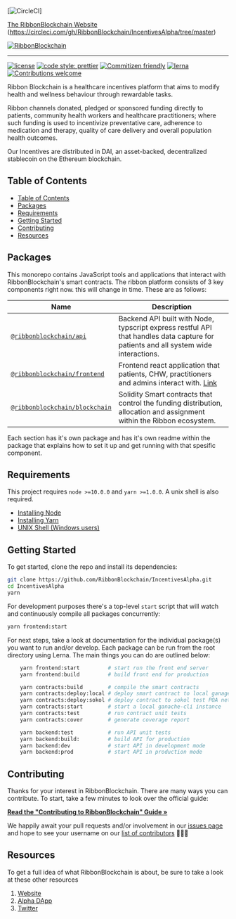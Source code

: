 [![CircleCI](https://circleci.com/gh/RibbonBlockchain/IncentivesAlpha/tree/master.svg?style=svg)]

[The RibbonBlockchain Website](https://ribbonblockchain.com)
(https://circleci.com/gh/RibbonBlockchain/IncentivesAlpha/tree/master)

[![RibbonBlockchain](https://d33wubrfki0l68.cloudfront.net/acc4bad7b8baf69c0a595a8887e51c474aeb5491/998d2/img/logo.png)](https://ribbonblockchain.com)

---

[![license](https://img.shields.io/badge/license-MIT-blue.svg?style=flat-square)](/LICENSE)
[![code style: prettier](https://img.shields.io/badge/code_style-prettier-ff69b4.svg?style=flat-square)](https://github.com/prettier/prettier)
[![Commitizen friendly](https://img.shields.io/badge/commitizen-friendly-brightgreen.svg?style=flat-square)](http://commitizen.github.io/cz-cli/)
[![lerna](https://img.shields.io/badge/maintained%20with-lerna-cc00ff.svg?style=flat-square)](https://lernajs.io/)
[![Contributions welcome](https://img.shields.io/badge/contributions-welcome-orange.svg?style=flat-square)](/CONTRIBUTING.md)

Ribbon Blockchain is a healthcare incentives platform that aims to modify health and wellness behaviour through rewardable tasks.

Ribbon channels donated, pledged or sponsored funding directly to patients, community health workers and healthcare practitioners; where such funding is used to incentivize preventative care, adherence to medication and therapy, quality of care delivery and overall population health outcomes.

Our Incentives are distributed in DAI, an asset-backed, decentralized stablecoin on the Ethereum blockchain.

## Table of Contents

- [Table of Contents](#table-of-contents)
- [Packages](#packages)
- [Requirements](#requirements)
- [Getting Started](#getting-started)
- [Contributing](#contributing)
- [Resources](#resources)

## Packages

This monorepo contains JavaScript tools and applications that interact with RibbonBlockchain's smart contracts. The ribbon platform consists of 3 key components right now. this will change in time. These are as follows:


| Name                                                 | Description                                                                                                                         |
| ---------------------------------------------------- | ----------------------------------------------------------------------------------------------------------------------------------- |
| [`@ribbonblockchain/api`](/packages/back-end)             | Backend API built with Node, typscript express restful API that handles data capture for patients and all system wide interactions. |
| [`@ribbonblockchain/frontend`](/packages/front-end)   | Frontend react application that patients, CHW, practitioners and admins interact with. [Link](https://alpha.ribbonblockchain.com)   |
| [`@ribbonblockchain/blockchain`](/packages/smart-contract) | Solidity Smart contracts that control the funding distribution, allocation and assignment within the Ribbon ecosystem.              |

Each section has it's own package and has it's own readme within the package that explains how to set it up and get running with that spesific component.

## Requirements

This project requires `node >=10.0.0` and `yarn >=1.0.0`. A unix shell is also required.

- [Installing Node](https://docs.npmjs.com/getting-started/installing-node)
- [Installing Yarn](https://yarnpkg.com/lang/en/docs/install/)
- [UNIX Shell (Windows users)](https://docs.microsoft.com/en-us/windows/wsl/install-win10)

## Getting Started

To get started, clone the repo and install its dependencies:

```bash
git clone https://github.com/RibbonBlockchain/IncentivesAlpha.git
cd IncentivesAlpha
yarn
```

For development purposes there's a top-level `start` script that will watch and continuously compile all packages concurrently:

```bash
yarn frontend:start
```

For next steps, take a look at documentation for the individual package(s) you want to run and/or develop. Each package can be run from the root directory using Lerna. The main things you can do are outlined below:

```bash
    yarn frontend:start         # start run the front end server
    yarn frontend:build         # build front end for production

    yarn contracts:build        # compile the smart contracts
    yarn contracts:deploy:local # deploy smart contract to local ganage instance
    yarn contracts:deploy:sokol # deploy contract to sokol test POA network
    yarn contracts:start        # start a local ganache-cli instance
    yarn contracts:test         # run contract unit tests
    yarn contracts:cover        # generate coverage report

    yarn backend:test           # run API unit tests
    yarn backend:build:         # build API for production
    yarn backend:dev            # start API in development mode
    yarn backend:prod           # start API in production mode
```

## Contributing

Thanks for your interest in RibbonBlockchain. There are many ways you can contribute. To start, take a few minutes to look over the official guide:

**[Read the "Contributing to RibbonBlockchain" Guide &raquo;](/CONTRIBUTING.md)**

We happily await your pull requests and/or involvement in our [issues page](https://github.com/RibbonBlockchain/IncentivesAlpha/issues) and hope to see your username on our [list of contributors](https://github.com/RibbonBlockchain/IncentivesAlpha/graphs/contributors) 🎉🎉🎉

## Resources

To get a full idea of what RibbonBlockchain is about, be sure to take a look at these other resources

1. [Website](https://ribbonblockchain.com)
2. [Alpha DApp](https://alpha.ribbonblockchian.com)
   <!-- 3. [Incentives Proof of Concept](https://incentives.ribbonblockchain.com) -->
3. [Twitter](https://twitter.com/RibbonPlatform)
